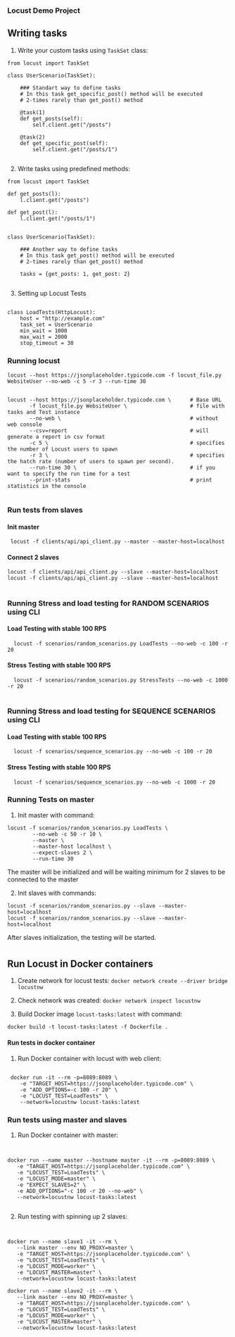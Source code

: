 ### Locust Demo Project

## Writing tasks
1. Write your custom tasks using `TaskSet` class:
```
from locust import TaskSet

class UserScenario(TaskSet):

    ### Standart way to define tasks 
    # In this task get_specific_post() method will be executed 
    # 2-times rarely than get_post() method
    
    @task(1)
    def get_posts(self):
        self.client.get("/posts")
        
    @task(2)
    def get_specific_post(self):
        self.client.get("/posts/1")
        

```
2. Write tasks using predefined methods:

``` 
from locust import TaskSet

def get_posts(l):
    l.client.get("/posts")
    
def get_post(l):
    l.client.get("/posts/1")


class UserScenario(TaskSet):

    ### Another way to define tasks 
    # In this task get_post() method will be executed 
    # 2-times rarely than get_post() method
    
    tasks = {get_posts: 1, get_post: 2}


```

3. Setting up Locust Tests

``` 

class LoadTests(HttpLocust):
    host = "http://example.com"
    task_set = UserScenario
    min_wait = 1000
    max_wait = 2000
    stop_timeout = 30

```


### Running locust
```
locust --host https://jsonplaceholder.typicode.com -f locust_file.py WebsiteUser --no-web -c 5 -r 3 --run-time 30


locust --host https://jsonplaceholder.typicode.com \      # Base URL
       -f locust_file.py WebsiteUser \                    # file with tasks and Test instance
       --no-web \                                         # without web console
       --csv=report                                       # will generate a report in csv format
       -c 5 \                                             # specifies the number of Locust users to spawn
       -r 3 \                                             # specifies the hatch rate (number of users to spawn per second).
       --run-time 30 \                                    # if you want to specify the run time for a test
       --print-stats                                      # print statistics in the console


```


### Run tests from slaves


#### Init master
``` 
 locust -f clients/api/api_client.py --master --master-host=localhost
```
#### Connect 2 slaves
```
locust -f clients/api/api_client.py --slave --master-host=localhost
locust -f clients/api/api_client.py --slave --master-host=localhost

```


#
### Running Stress and load testing for RANDOM SCENARIOS using CLI
#### Load Testing with stable 100 RPS

```
  locust -f scenarios/random_scenarios.py LoadTests --no-web -c 100 -r 20
```

#### Stress Testing with stable 100 RPS

```
  locust -f scenarios/random_scenarios.py StressTests --no-web -c 1000 -r 20

```

#
### Running Stress and load testing for SEQUENCE SCENARIOS using CLI
#### Load Testing with stable 100 RPS

```
  locust -f scenarios/sequence_scenarios.py --no-web -c 100 -r 20
```

#### Stress Testing with stable 100 RPS

```
  locust -f scenarios/sequence_scenarios.py --no-web -c 1000 -r 20

```

### Running Tests on master
1. Init master with command:
``` 
locust -f scenarios/random_scenarios.py LoadTests \
        --no-web -c 50 -r 10 \
        --master \
        --master-host localhost \
        --expect-slaves 2 \
        --run-time 30
```
The master will be initialized and will be waiting minimum for 2 slaves to be connected to the master

2. Init slaves with commands:
``` 
locust -f scenarios/random_scenarios.py --slave --master-host=localhost
locust -f scenarios/random_scenarios.py --slave --master-host=localhost
```
After slaves initialization, the testing will be started.



#
## Run Locust in Docker containers

1. Create network for locust tests: `docker network create --driver bridge locustnw`

2. Check network was created: `docker network inspect locustnw`

3. Build Docker image `locust-tasks:latest` with command:
``` 
docker build -t locust-tasks:latest -f Dockerfile .
```

#### Run tests in docker container
1. Run Docker container with locust with web client:

``` 

 docker run -it --rm -p=8089:8089 \
    -e "TARGET_HOST=https://jsonplaceholder.typicode.com" \
    -e "ADD_OPTIONS=-c 100 -r 20" \
    -e "LOCUST_TEST=LoadTests" \
    --network=locustnw locust-tasks:latest

```


### Run tests using master and slaves

1. Run Docker container with master:

``` 

 
docker run --name master --hostname master -it --rm -p=8089:8089 \
   -e "TARGET_HOST=https://jsonplaceholder.typicode.com" \
   -e "LOCUST_TEST=LoadTests" \
   -e "LOCUST_MODE=master" \
   -e "EXPECT_SLAVES=2" \
   -e ADD_OPTIONS="-c 100 -r 20 --no-web" \
   --network=locustnw locust-tasks:latest


```
2. Run testing with spinning up 2 slaves:
```

 
docker run --name slave1 -it --rm \
   --link master --env NO_PROXY=master \
   -e "TARGET_HOST=https://jsonplaceholder.typicode.com" \
   -e "LOCUST_TEST=LoadTests" \
   -e "LOCUST_MODE=worker" \
   -e "LOCUST_MASTER=master" \
   --network=locustnw locust-tasks:latest

docker run --name slave2 -it --rm \
   --link master --env NO_PROXY=master \
   -e "TARGET_HOST=https://jsonplaceholder.typicode.com" \
   -e "LOCUST_TEST=LoadTests" \
   -e "LOCUST_MODE=worker" \
   -e "LOCUST_MASTER=master" \
   --network=locustnw locust-tasks:latest

```


